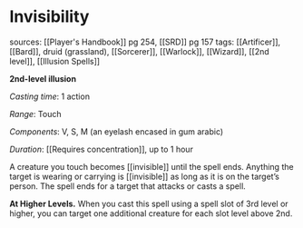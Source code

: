 # Invisibility
sources: [[Player's Handbook]] pg 254, [[SRD]] pg 157
tags: [[Artificer]], [[Bard]], druid (grassland), [[Sorcerer]], [[Warlock]], [[Wizard]], [[2nd level]], [[Illusion Spells]]

**2nd-level illusion**

*Casting time*: 1 action

*Range*: Touch

*Components*: V, S, M (an eyelash encased in gum arabic)

*Duration*: [[Requires concentration]], up to 1 hour

A creature you touch becomes [[invisible]] until the spell ends. Anything the target is wearing or carrying is [[invisible]] as long as it is on the target’s person. The spell ends for a target that attacks or casts a spell.

**At Higher Levels.** When you cast this spell using a spell slot of 3rd level or higher, you can target one additional creature for each slot level above 2nd.
